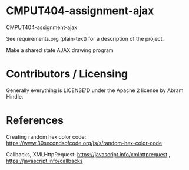 CMPUT404-assignment-ajax
==============================

CMPUT404-assignment-ajax

See requirements.org (plain-text) for a description of the project.

Make a shared state AJAX drawing program

Contributors / Licensing
========================

Generally everything is LICENSE'D under the Apache 2 license by Abram Hindle.

References
========================
Creating random hex color code:
https://www.30secondsofcode.org/js/s/random-hex-color-code

Callbacks, XMLHttpRequest:
https://javascript.info/xmlhttprequest , 
https://javascript.info/callbacks

